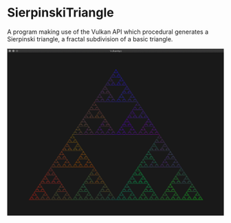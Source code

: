 # SierpinskiTriangle
A program making use of the Vulkan API which procedural generates a Sierpinski triangle, a fractal subdivision of a basic triangle.

![alt text](https://raw.githubusercontent.com/Hamza-L/SierpinskiTriangle/master/images/img1.png "Sierpinski Triangle")
